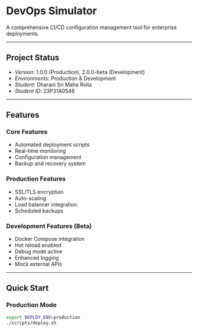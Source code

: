 # DevOps Simulator

A comprehensive CI/CD configuration management tool for enterprise deployments.

---

## Project Status
- *Version*: 1.0.0 (Production), 2.0.0-beta (Development)
- *Environments*: Production & Development
- *Student*: Dharani Sri Maha Rolla
- *Student ID*: 23P31A0548

<!--
# Experimental Project Info
*Version*: 3.0.0-experimental  
*Environment*: Testing  
*Maintainer*: DevOps Innovation Team
-->

---

## Features

### Core Features
- Automated deployment scripts
- Real-time monitoring
- Configuration management
- Backup and recovery system

### Production Features
- SSL/TLS encryption
- Auto-scaling
- Load balancer integration
- Scheduled backups

### Development Features (Beta)
- Docker Compose integration  
- Hot reload enabled  
- Debug mode active  
- Enhanced logging  
- Mock external APIs  

<!--
# Experimental Add-ons
- 🤖 AI-powered deployment optimization  
- 🌐 Multi-cloud orchestration (AWS, Azure, GCP, DigitalOcean)  
- 📈 Predictive scaling with machine learning  
- 🔒 Zero-trust security architecture  
- 🌊 Event-driven architecture  
- 🎯 Chaos engineering tools  
-->

---

## Quick Start

### Production Mode
```bash
export DEPLOY_ENV=production
./scripts/deploy.sh
